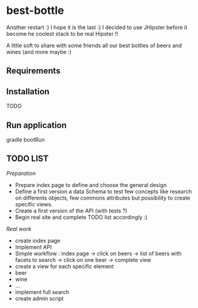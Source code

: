 best-bottle
===========

Another restart :) I hope it is the last :)
I decided to use JHipster before it become he coolest stack to be real Hipster !!

A little soft to share with some friends all our best bottles of beers and wines (and more maybe :)

Requirements
------------

Installation
------------
TODO

Run application
---------------
gradle bootRun

TODO LIST
---------

*Preparation*
- Prepare index page to define and choose the general design
- Define a first version a data Schema to test few concepts like research on differents objects, few commons attributes but possibility to create specific views.
- Create a first version of the API (with tests ?)
- Begin real site and complete TODO list accordingly :)

*Real work*
- create index page
- Implement API
- Simple workflow : index page -> click on beers -> list of beers with facets to search -> click on one beer -> complete view
- create a view for each specific element
 - beer
 - wine
 - ...
- implement full search
- create admin script
